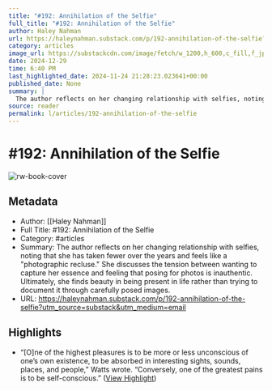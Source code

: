 ```yaml
---
title: "#192: Annihilation of the Selfie"
full_title: "#192: Annihilation of the Selfie"
author: Haley Nahman
url: https://haleynahman.substack.com/p/192-annihilation-of-the-selfie?utm_source=substack&utm_medium=email
category: articles
image_url: https://substackcdn.com/image/fetch/w_1200,h_600,c_fill,f_jpg,q_auto:good,fl_progressive:steep,g_auto/https%3A%2F%2Fsubstack-post-media.s3.amazonaws.com%2Fpublic%2Fimages%2F0e6d8c5c-5baf-4767-9f53-52ec4348caea_1600x1600.png
date: 2024-12-29
time: 6:40 PM
last_highlighted_date: 2024-11-24 21:28:23.023641+00:00
published_date: None
summary: |
  The author reflects on her changing relationship with selfies, noting that she has taken fewer over the years and feels like a "photographic recluse." She discusses the tension between wanting to capture her essence and feeling that posing for photos is inauthentic. Ultimately, she finds beauty in being present in life rather than trying to document it through carefully posed images.
source: reader
permalink: l/articles/192-annihilation-of-the-selfie
---
```

# #192: Annihilation of the Selfie

![rw-book-cover](https://substackcdn.com/image/fetch/w_1200,h_600,c_fill,f_jpg,q_auto:good,fl_progressive:steep,g_auto/https%3A%2F%2Fsubstack-post-media.s3.amazonaws.com%2Fpublic%2Fimages%2F0e6d8c5c-5baf-4767-9f53-52ec4348caea_1600x1600.png)

## Metadata
- Author: [[Haley Nahman]]
- Full Title: #192: Annihilation of the Selfie
- Category: #articles
- Summary: The author reflects on her changing relationship with selfies, noting that she has taken fewer over the years and feels like a "photographic recluse." She discusses the tension between wanting to capture her essence and feeling that posing for photos is inauthentic. Ultimately, she finds beauty in being present in life rather than trying to document it through carefully posed images.
- URL: https://haleynahman.substack.com/p/192-annihilation-of-the-selfie?utm_source=substack&utm_medium=email

## Highlights
- “[O]ne of the highest pleasures is to be more or less unconscious of one’s own existence, to be absorbed in interesting sights, sounds, places, and people,” Watts wrote. “Conversely, one of the greatest pains is to be self-conscious.” ([View Highlight](https://read.readwise.io/read/01jdg16qsqydg2hvafq18nd8tt))


